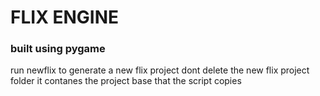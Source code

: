 # FLIX ENGINE
### built using pygame

run newflix to generate a new flix project
dont delete the new flix project folder it contanes the project base that the script copies
